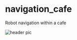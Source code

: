 # navigation_cafe
Robot navigation within a cafe

<img src="https://https://github.com/k-jayanth/navigation_cafe/tree/main/media/Screenshot.png?raw=true" alt="header pic"/>